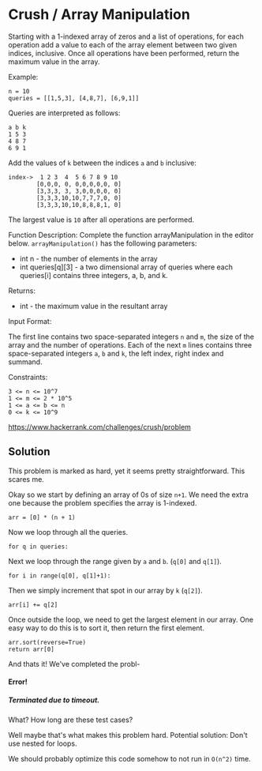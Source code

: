 # Crush / Array Manipulation
Starting with a 1-indexed array of zeros and a list of operations, for each operation add a value to each of the array element between two given indices, inclusive. Once all operations have been performed, return the maximum value in the array.

Example:
```
n = 10
queries = [[1,5,3], [4,8,7], [6,9,1]]
```
Queries are interpreted as follows:
```
a b k
1 5 3
4 8 7
6 9 1
```

Add the values of `k` between the indices `a` and `b` inclusive:
```
index->	 1 2 3  4  5 6 7 8 9 10
        [0,0,0, 0, 0,0,0,0,0, 0]
        [3,3,3, 3, 3,0,0,0,0, 0]
        [3,3,3,10,10,7,7,7,0, 0]
        [3,3,3,10,10,8,8,8,1, 0]
```

The largest value is `10` after all operations are performed.

Function Description:
Complete the function arrayManipulation in the editor below.
`arrayManipulation()` has the following parameters:
* int n - the number of elements in the array
* int queries[q][3] - a two dimensional array of queries where each queries[i] contains three integers, a, b, and k.

Returns:
* int - the maximum value in the resultant array

Input Format:

The first line contains two space-separated integers `n` and `m`, the size of the array and the number of operations.
Each of the next `m` lines contains three space-separated integers `a`, `b` and `k`, the left index, right index and summand.

Constraints:
```
3 <= n <= 10^7
1 <= m <= 2 * 10^5
1 <= a <= b <= n
0 <= k <= 10^9
```

https://www.hackerrank.com/challenges/crush/problem

## Solution

This problem is marked as hard, yet it seems pretty straightforward. This scares me.

Okay so we start by defining an array of 0s of size `n+1`. We need the extra one because the problem specifies the array is 1-indexed.
```
arr = [0] * (n + 1)
```

Now we loop through all the queries.
```
for q in queries:
```

Next we loop through the range given by `a` and `b`. (`q[0]` and `q[1]`).
```
for i in range(q[0], q[1]+1):
```

Then we simply increment that spot in our array by `k` (`q[2]`).
```
arr[i] += q[2]
```

Once outside the loop, we need to get the largest element in our array. One easy way to do this is to sort it, then return the first element.
```
arr.sort(reverse=True)
return arr[0]
```

And thats it! We've completed the probl-

#### Error!
##### Terminated due to timeout.

What? How long are these test cases?

Well maybe that's what makes this problem hard. Potential solution: Don't use nested for loops.

We should probably optimize this code somehow to not run in `O(n^2)` time.


